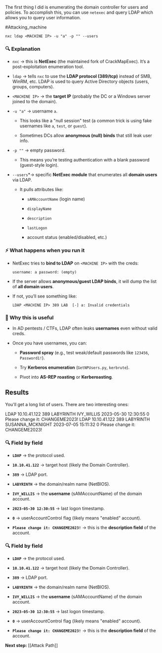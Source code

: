 The first thing I did is enumerating the domain controller for users and policies. To accomplish this, you can use `netexec` and query LDAP which allows you to query user information.

#Attacking_machine

```
nxc ldap <MACHINE IP> -u "a" -p "" --users
```

### 🔍 Explanation

- `nxc` → this is **NetExec** (the maintained fork of CrackMapExec). It’s a post-exploitation enumeration tool.
    
- `ldap` → tells `nxc` to use the **LDAP protocol (389/tcp)** instead of SMB, WinRM, etc. LDAP is used to query Active Directory objects (users, groups, computers).
    
- `<MACHINE IP>` → the **target IP** (probably the DC or a Windows server joined to the domain).
    
- `-u "a"` → username `a`.
    
    - This looks like a "null session" test (a common trick is using fake usernames like `a`, `test`, or `guest`).
        
    - Sometimes DCs allow **anonymous (null) binds** that still leak user info.
        
- `-p ""` → empty password.
    
    - This means you’re testing authentication with a blank password (guest-style login).
        
- `--users`*→ specific **NetExec module** that enumerates all **domain users** via LDAP.
    
    - It pulls attributes like:
        
        - `sAMAccountName` (login name)
            
        - `displayName`
            
        - `description`
            
        - `lastLogon`
            
        - account status (enabled/disabled, etc.)

### ⚡ What happens when you run it

- NetExec tries to **bind to LDAP** on `<MACHINE IP>` with the creds:
    
    `username: a password: (empty)`
    
- If the server allows **anonymous/guest LDAP binds**, it will dump the list of **all domain users**.
    
- If not, you’ll see something like:
    
    `LDAP <MACHINE IP> 389 LAB  [-] a: Invalid credentials`

### 🧠 Why this is useful

- In AD pentests / CTFs, LDAP often leaks **usernames** even without valid creds.
    
- Once you have usernames, you can:
    
    - **Password spray** (e.g., test weak/default passwords like `123456`, `Password1!`).
        
    - Try **Kerberos enumeration** (`GetNPUsers.py`, `kerbrute`).
        
    - Pivot into **AS-REP roasting** or **Kerberoasting**.

## Results

You'll get a long list of users. There are two interesting ones:

LDAP        10.10.41.122    389    LABYRINTH        IVY_WILLIS    2023-05-30 12:30:55 0       Please change it: CHANGEME2023!
LDAP        10.10.41.122    389    LABYRINTH        SUSANNA_MCKNIGHT              2023-07-05 15:11:32 0       Please change it: CHANGEME2023! 

### 🔍 Field by field

- **`LDAP`** → the protocol used.
    
- **`10.10.41.122`** → target host (likely the Domain Controller).
    
- **`389`** → LDAP port.
    
- **`LABYRINTH`** → the domain/realm name (NetBIOS).
    
- **`IVY_WILLIS`** → the **username** (sAMAccountName) of the domain account.
    
- **`2023-05-30 12:30:55`** → last logon timestamp.
    
- **`0`** → userAccountControl flag (likely means "enabled" account).
    
- **`Please change it: CHANGEME2023!`** → this is the **description field** of the account.

### 🔍 Field by field

- **`LDAP`** → the protocol used.
    
- **`10.10.41.122`** → target host (likely the Domain Controller).
    
- **`389`** → LDAP port.
    
- **`LABYRINTH`** → the domain/realm name (NetBIOS).
    
- **`IVY_WILLIS`** → the **username** (sAMAccountName) of the domain account.
    
- **`2023-05-30 12:30:55`** → last logon timestamp.
    
- **`0`** → userAccountControl flag (likely means "enabled" account).
    
- **`Please change it: CHANGEME2023!`** → this is the **description field** of the account.

**Next step:** [[Attack Path]]